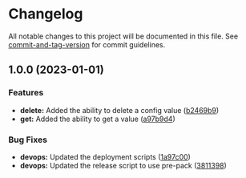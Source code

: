 # Changelog

All notable changes to this project will be documented in this file. See [commit-and-tag-version](https://github.com/absolute-version/commit-and-tag-version) for commit guidelines.

## 1.0.0 (2023-01-01)


### Features

* **delete:** Added the ability to delete a config value ([b2469b9](https://github.com/entrostat/config-or-ask/commit/b2469b9d214ab0e63e025dca5782ef85659bcc64))
* **get:** Added the ability to get a value ([a97b9d4](https://github.com/entrostat/config-or-ask/commit/a97b9d49012655ecf024d3a32c3bb72892ef56fc))


### Bug Fixes

* **devops:** Updated the deployment scripts ([1a97c00](https://github.com/entrostat/config-or-ask/commit/1a97c00cc1b9cc833fd39d106b09d5405f3fe74e))
* **devops:** Updated the release script to use pre-pack ([3811398](https://github.com/entrostat/config-or-ask/commit/38113981d813f057eb9642c0d51532407c532bed))
